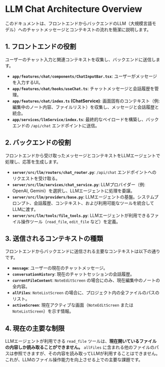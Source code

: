 # LLM Chat Architecture Overview

このドキュメントは、フロントエンドからバックエンドのLLM（大規模言語モデル）へのチャットメッセージとコンテキストの流れを簡潔に説明します。

## 1. フロントエンドの役割

ユーザーのチャット入力と関連コンテキストを収集し、バックエンドに送信します。

*   **`app/features/chat/components/ChatInputBar.tsx`**: ユーザーがメッセージを入力するUI。
*   **`app/features/chat/hooks/useChat.ts`**: チャットメッセージと会話履歴を管理。
*   **`app/features/chat/index.ts` (ChatService)**: 画面固有のコンテキスト（例: 編集中のノート内容、ファイルリスト）を収集し、メッセージと会話履歴と統合。
*   **`app/services/llmService/index.ts`**: 最終的なペイロードを構築し、バックエンドの `/api/chat` エンドポイントに送信。

## 2. バックエンドの役割

フロントエンドから受け取ったメッセージとコンテキストをLLMエージェントで処理し、応答を生成します。

*   **`server/src/llm/routers/chat_router.py`**: `/api/chat` エンドポイントへのリクエストを受け取る。
*   **`server/src/llm/services/chat_service.py`**: LLMプロバイダー（例: OpenAI, Gemini）を選択し、LLMエージェントに処理を委譲。
*   **`server/src/llm/providers/base.py`**: LLMエージェントの基盤。システムプロンプト、会話履歴、コンテキスト、および利用可能なツールを統合してLLMに渡す。
*   **`server/src/llm/tools/file_tools.py`**: LLMエージェントが利用できるファイル操作ツール（`read_file`, `edit_file` など）を定義。

## 3. 送信されるコンテキストの種類

フロントエンドからバックエンドに送信される主要なコンテキストは以下の通りです。

*   **`message`**: ユーザーの現在のチャットメッセージ。
*   **`conversationHistory`**: 現在のチャットセッションの会話履歴。
*   **`currentFileContent`**: `NoteEditScreen` の場合にのみ、現在編集中のノートの全内容。
*   **`allFiles`**: `NoteListScreen` の場合に、プロジェクト内の全ファイルのパスのリスト。
*   **`activeScreen`**: 現在アクティブな画面（`NoteEditScreen` または `NoteListScreen`）を示す情報。

## 4. 現在の主要な制限

LLMエージェントが利用できる `read_file` ツールは、**現在開いているファイルの内容しか読み取ることができません。** `allFiles` に含まれる他のファイルのパスは参照できますが、その内容を読み取ってLLMが利用することはできません。これが、LLMのファイル操作能力を向上させる上での主要な課題です。
